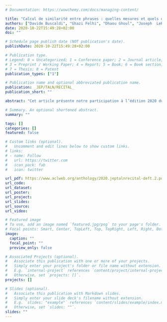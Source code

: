 ```yaml
---
# Documentation: https://wowchemy.com/docs/managing-content/

title: "Calcul de similarité entre phrases : quelles mesures et quels descripteurs ?"
authors: ["Davide Buscaldi", "Ghazi Felhi", "Dhaou Ghoul", "Joseph  LeRoux", "Gaël Lejeune", "Xudong Zhang"]
date: 2020-10-22T15:49:28+02:00
doi: ""

# Schedule page publish date (NOT publication's date).
publishDate: 2020-10-22T15:49:28+02:00

# Publication type.
# Legend: 0 = Uncategorized; 1 = Conference paper; 2 = Journal article;
# 3 = Preprint / Working Paper; 4 = Report; 5 = Book; 6 = Book section;
# 7 = Thesis; 8 = Patent
publication_types: ["1"]

# Publication name and optional abbreviated publication name.
publication: _JEP/TALN/RECITAL_
publication_short: ""

abstract: "Cet article présente notre participation à l’édition 2020 du Défi Fouille de Textes DEFT 2020 et plus précisément aux deux tâches ayant trait à la similarité entre phrases. Dans notre travail nous nous sommes intéressé à deux questions : celle du choix de la mesure du similarité d’une part et celle du choix des opérandes sur lesquelles se porte la mesure de similarité. Nous avons notamment étudié la question de savoir s’il fallait utiliser des mots ou des chaînes de caractères (mots ou non-mots). Nous montrons d’une part que la similarité de Bray-Curtis peut être plus efficace et surtout plus stable que la similarité cosinus et d’autre part que le calcul de similarité sur des chaînes de caractères est plus efficace que le même calcul sur des mots."

# Summary. An optional shortened abstract.
summary: ""

tags: []
categories: []
featured: false

# Custom links (optional).
#   Uncomment and edit lines below to show custom links.
# links:
# - name: Follow
#   url: https://twitter.com
#   icon_pack: fab
#   icon: twitter

url_pdf: https://www.aclweb.org/anthology/2020.jeptalnrecital-deft.2.pdf
url_code:
url_dataset:
url_poster:
url_project:
url_slides:
url_source:
url_video:

# Featured image
# To use, add an image named `featured.jpg/png` to your page's folder. 
# Focal points: Smart, Center, TopLeft, Top, TopRight, Left, Right, BottomLeft, Bottom, BottomRight.
image:
  caption: ""
  focal_point: ""
  preview_only: false

# Associated Projects (optional).
#   Associate this publication with one or more of your projects.
#   Simply enter your project's folder or file name without extension.
#   E.g. `internal-project` references `content/project/internal-project/index.md`.
#   Otherwise, set `projects: []`.
projects: []

# Slides (optional).
#   Associate this publication with Markdown slides.
#   Simply enter your slide deck's filename without extension.
#   E.g. `slides: "example"` references `content/slides/example/index.md`.
#   Otherwise, set `slides: ""`.
slides: ""
---
```

